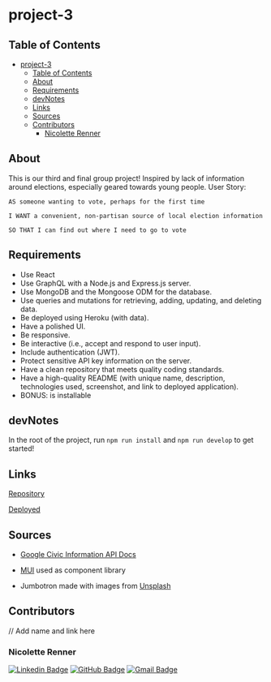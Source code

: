 # project-3

## Table of Contents

- [project-3](#project-3)
  - [Table of Contents](#table-of-contents)
  - [About](#about)
  - [Requirements](#requirements)
  - [devNotes](#devnotes)
  - [Links](#links)
  - [Sources](#sources)
  - [Contributors](#contributors)
    - [Nicolette Renner](#nicolette-renner)

## About

This is our third and final group project! Inspired by lack of information around elections, especially geared towards young people. User Story:

`AS someone wanting to vote, perhaps for the first time`

`I WANT a convenient, non-partisan source of local election information`

`SO THAT I can find out where I need to go to vote`

## Requirements

- Use React
- Use GraphQL with a Node.js and Express.js server.
- Use MongoDB and the Mongoose ODM for the database.
- Use queries and mutations for retrieving, adding, updating, and deleting data.
- Be deployed using Heroku (with data).
- Have a polished UI.
- Be responsive.
- Be interactive (i.e., accept and respond to user input).
- Include authentication (JWT).
- Protect sensitive API key information on the server.
- Have a clean repository that meets quality coding standards.
- Have a high-quality README (with unique name, description, technologies used, screenshot, and link to deployed application).
- BONUS: is installable

## devNotes

In the root of the project, run `npm run install` and `npm run develop` to get started!

## Links

[Repository](https://github.com/nrenner0211/project-3)

[Deployed](https://cryptic-temple-27245.herokuapp.com/)

## Sources

- [Google Civic Information API Docs](https://developers.google.com/civic-information/docs/v2)

- [MUI](https://mui.com/) used as component library

- Jumbotron made with images from [Unsplash](https://unsplash.com/)

## Contributors

// Add name and link here

### Nicolette Renner

[![Linkedin Badge](https://img.shields.io/badge/-nrenner0211-blue?style=flat-square&logo=Linkedin&logoColor=white&link=https://www.linkedin.com/in/nicolette-renner/)](https://www.linkedin.com/in/nicolette-renner/)
[![GitHub Badge](https://img.shields.io/badge/-nrenner0211-7261A3?style=flat-square&logo=Github&logoColor=white&link=https://github.com/nrenner0211)](https://github.com/nrenner0211)
[![Gmail Badge](https://img.shields.io/badge/-nicolette.rachelle11@gmail.com-c14438?style=flat-square&logo=Gmail&logoColor=white&link=mailto:nicolette.rachelle11@gmail.com)](mailto:nicolette.rachelle11@gmail.com)
